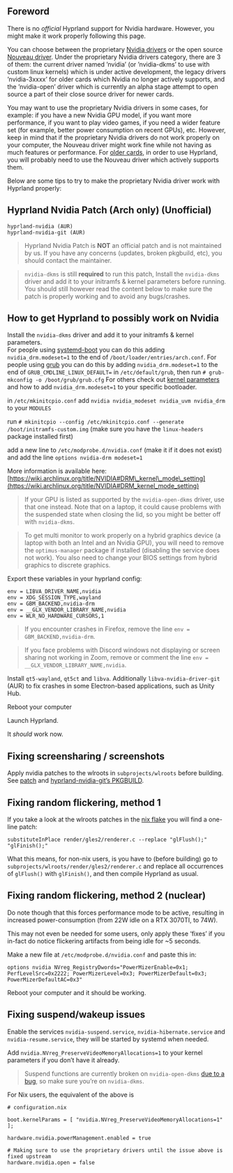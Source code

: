 ## Foreword[](https://wiki.hyprland.org/Nvidia/#foreword "Anchor to: Foreword")

There is no _official_ Hyprland support for Nvidia hardware. However, you might make it work properly following this page.

You can choose between the proprietary [Nvidia drivers](https://wiki.archlinux.org/title/NVIDIA) or the open source [Nouveau driver](https://wiki.archlinux.org/title/Nouveau). Under the proprietary Nvidia drivers category, there are 3 of them: the current driver named ’nvidia’ (or ’nvidia-dkms’ to use with custom linux kernels) which is under active development, the legacy drivers ’nvidia-3xxxx’ for older cards which Nvidia no longer actively supports, and the ’nvidia-open’ driver which is currently an alpha stage attempt to open source a part of their close source driver for newer cards.

You may want to use the proprietary Nvidia drivers in some cases, for example: if you have a new Nvidia GPU model, if you want more performance, if you want to play video games, if you need a wider feature set (for example, better power consumption on recent GPUs), etc. However, keep in mind that if the proprietary Nvidia drivers do not work properly on your computer, the Nouveau driver might work fine while not having as much features or performance. For [older cards](https://wiki.archlinux.org/title/NVIDIA#Unsupported_drivers), in order to use Hyprland, you will probably need to use the Nouveau driver which actively supports them.

Below are some tips to try to make the proprietary Nvidia driver work with Hyprland properly:

## Hyprland Nvidia Patch (Arch only) (Unofficial)[](https://wiki.hyprland.org/Nvidia/#hyprland-nvidia-patch-arch-only-unofficial "Anchor to: Hyprland Nvidia Patch (Arch only) (Unofficial)")

```
hyprland-nvidia (AUR)
hyprland-nvidia-git (AUR)
```

> Hyprland Nvidia Patch is **NOT** an official patch and is not maintained by us. If you have any concerns (updates, broken pkgbuild, etc), you should contact the maintainer.

> `nvidia-dkms` is still **required** to run this patch, Install the `nvidia-dkms` driver and add it to your initramfs & kernel parameters before running. You should still however read the content below to make sure the patch is properly working and to avoid any bugs/crashes.

## How to get Hyprland to possibly work on Nvidia[](https://wiki.hyprland.org/Nvidia/#how-to-get-hyprland-to-possibly-work-on-nvidia "Anchor to: How to get Hyprland to possibly work on Nvidia")

Install the `nvidia-dkms` driver and add it to your initramfs & kernel parameters.  
For people using [systemd-boot](https://wiki.archlinux.org/title/systemd-boot) you can do this adding `nvidia_drm.modeset=1` to the end of `/boot/loader/entries/arch.conf`. For people using [grub](https://wiki.archlinux.org/title/GRUB) you can do this by adding `nvidia_drm.modeset=1` to the end of `GRUB_CMDLINE_LINUX_DEFAULT=` in `/etc/default/grub`, then run `# grub-mkconfig -o /boot/grub/grub.cfg` For others check out [kernel parameters](https://wiki.archlinux.org/title/Kernel_parameters) and how to add `nvidia_drm.modeset=1` to your specific bootloader.

in `/etc/mkinitcpio.conf` add `nvidia nvidia_modeset nvidia_uvm nvidia_drm` to your `MODULES`

run `# mkinitcpio --config /etc/mkinitcpio.conf --generate /boot/initramfs-custom.img` (make sure you have the `linux-headers` package installed first)

add a new line to `/etc/modprobe.d/nvidia.conf` (make it if it does not exist) and add the line `options nvidia-drm modeset=1`

More information is available here: [https://wiki.archlinux.org/title/NVIDIA#DRM\_kernel\_mode\_setting](https://wiki.archlinux.org/title/NVIDIA#DRM_kernel_mode_setting)

> If your GPU is listed as supported by the `nvidia-open-dkms` driver, use that one instead. Note that on a laptop, it could cause problems with the suspended state when closing the lid, so you might be better off with `nvidia-dkms`.

> To get multi monitor to work properly on a hybrid graphics device (a laptop with both an Intel and an Nvidia GPU), you will need to remove the `optimus-manager` package if installed (disabling the service does not work). You also need to change your BIOS settings from hybrid graphics to discrete graphics.

Export these variables in your hyprland config:

```
env = LIBVA_DRIVER_NAME,nvidia
env = XDG_SESSION_TYPE,wayland
env = GBM_BACKEND,nvidia-drm
env = __GLX_VENDOR_LIBRARY_NAME,nvidia
env = WLR_NO_HARDWARE_CURSORS,1
```

> If you encounter crashes in Firefox, remove the line `env = GBM_BACKEND,nvidia-drm`.

> If you face problems with Discord windows not displaying or screen sharing not working in Zoom, remove or comment the line `env = __GLX_VENDOR_LIBRARY_NAME,nvidia`.

Install `qt5-wayland`, `qt5ct` and `libva`. Additionally `libva-nvidia-driver-git` (AUR) to fix crashes in some Electron-based applications, such as Unity Hub.

Reboot your computer

Launch Hyprland.

It _should_ work now.

## Fixing screensharing / screenshots[](https://wiki.hyprland.org/Nvidia/#fixing-screensharing--screenshots "Anchor to: Fixing screensharing / screenshots")

Apply nvidia patches to the wlroots in `subprojects/wlroots` before building. See [patch](https://aur.archlinux.org/cgit/aur.git/tree/nvidia.patch?h=hyprland-nvidia-git) and [hyprland-nvidia-git’s PKGBUILD](https://aur.archlinux.org/cgit/aur.git/tree/PKGBUILD?h=hyprland-nvidia-git#n72).

## Fixing random flickering, method 1[](https://wiki.hyprland.org/Nvidia/#fixing-random-flickering-method-1 "Anchor to: Fixing random flickering, method 1")

If you take a look at the wlroots patches in the [nix flake](https://github.com/hyprwm/Hyprland/blob/main/nix/wlroots.nix) you will find a one-line patch:

```
substituteInPlace render/gles2/renderer.c --replace "glFlush();" "glFinish();"
```

What this means, for non-nix users, is you have to (before building) go to `subprojects/wlroots/render/gles2/renderer.c` and replace all occurrences of `glFlush()` with `glFinish()`, and then compile Hyprland as usual.

## Fixing random flickering, method 2 (nuclear)[](https://wiki.hyprland.org/Nvidia/#fixing-random-flickering-method-2-nuclear "Anchor to: Fixing random flickering, method 2 (nuclear)")

Do note though that this forces performance mode to be active, resulting in increased power-consumption (from 22W idle on a RTX 3070TI, to 74W).

This may not even be needed for some users, only apply these ‘fixes’ if you in-fact do notice flickering artifacts from being idle for ~5 seconds.

Make a new file at `/etc/modprobe.d/nvidia.conf` and paste this in:

```
options nvidia NVreg_RegistryDwords="PowerMizerEnable=0x1; PerfLevelSrc=0x2222; PowerMizerLevel=0x3; PowerMizerDefault=0x3; PowerMizerDefaultAC=0x3"
```

Reboot your computer and it should be working.

## Fixing suspend/wakeup issues[](https://wiki.hyprland.org/Nvidia/#fixing-suspendwakeup-issues "Anchor to: Fixing suspend/wakeup issues")

Enable the services `nvidia-suspend.service`, `nvidia-hibernate.service` and `nvidia-resume.service`, they will be started by systemd when needed.

Add `nvidia.NVreg_PreserveVideoMemoryAllocations=1` to your kernel parameters if you don’t have it already.

> Suspend functions are currently broken on `nvidia-open-dkms` [due to a bug](https://github.com/NVIDIA/open-gpu-kernel-modules/issues/472), so make sure you’re on `nvidia-dkms`.

For Nix users, the equivalent of the above is

```
# configuration.nix

boot.kernelParams = [ "nvidia.NVreg_PreserveVideoMemoryAllocations=1" ];

hardware.nvidia.powerManagement.enabled = true

# Making sure to use the proprietary drivers until the issue above is fixed upstream
hardware.nvidia.open = false 
```
